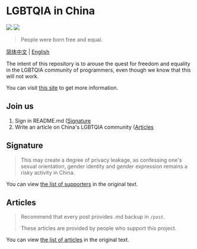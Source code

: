 # LGBTQIA in China

[![](https://img.shields.io/badge/Support-LGBTQIA-FF0000?style=flat-square)](https://git.io/JfJiO)
[![](https://img.shields.io/badge/Telegram-LGBTCN-FFA500.svg?style=flat-square)](https://t.me/LGBTCN)
> People were born free and equal.

[简体中文](./README.md) | [English](./README-EN.md)

The intent of this repository is to arouse the quest for freedom and equality in the LGBTQIA community of programmers, even though we know that this will not work.

You can visit [this site](https://cnlgbt.org) to get more information.

## Join us

1. Sign in README.md ([Signature]((./README.md#署名))
2. Write an article on China's LGBTQIA community ([Articles]((./README.md#文章))

## Signature

> This may create a degree of privacy leakage, as confessing one's sexual orientation, gender identity and gender expression remains a risky activity in China.

You can view [the list of supporters](./README.md#署名) in the original text.

## Articles

> Recommend that every post provides .md backup in `/post`.
>
> These articles are provided by people who support this project.

You can view [the list of articles](./README.md#文章) in the original text.
